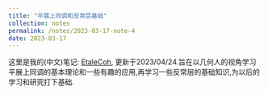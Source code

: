 ```yaml
---
title: "平展上同调和反常层基础"
collection: notes
permalink: /notes/2023-03-17-note-4
date: 2023-03-17
---
```

这里是我的(中文)笔记: [EtaleCoh](https://dvlxlwz.github.io/files/EtaleCoh.pdf), 更新于2023/04/24.旨在以几何人的视角学习平展上同调的基本理论和一些有趣的应用,再学习一些反常层的基础知识,为以后的学习和研究打下基础.
